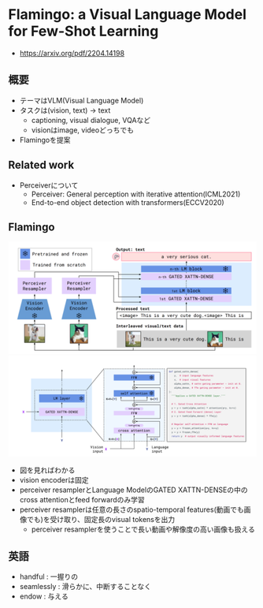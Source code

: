 # Flamingo: a Visual Language Model for Few-Shot Learning

- https://arxiv.org/pdf/2204.14198

## 概要
- テーマはVLM(Visual Language Model)
- タスクは(vision, text) -> text
    - captioning, visual dialogue, VQAなど
    - visionはimage, videoどっちでも
- Flamingoを提案

## Related work
- Perceiverについて
    - Perceiver: General perception with iterative attention(ICML2021)
    - End-to-end object detection with transformers(ECCV2020)

## Flamingo
![flamingo](./images/flamingo.png)
![xattn](./images/xattn.png)
- 図を見ればわかる
- vision encoderは固定
- perceiver resamplerとLanguage ModelのGATED XATTN-DENSEの中のcross attentionとfeed forwardのみ学習
- perceiver resamplerは任意の長さのspatio-temporal features(動画でも画像でも)を受け取り、固定長のvisual tokensを出力
    - perceiver resamplerを使うことで長い動画や解像度の高い画像も扱える
## 英語
- handful : 一握りの
- seamlessly : 滑らかに、中断することなく
- endow : 与える